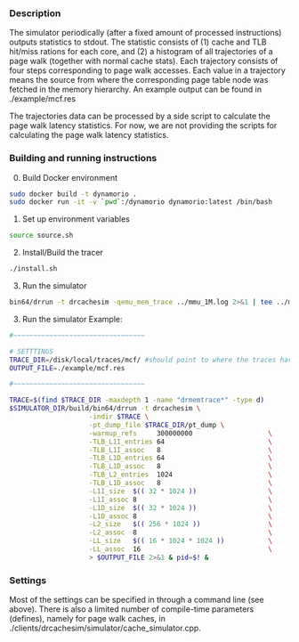 ### Description
The simulator periodically (after a fixed amount of processed instructions) outputs statistics to stdout. The statistic consists of (1) cache and TLB hit/miss rations for each core, and (2) a histogram of all trajectories of a page walk (together with normal cache stats). Each trajectory consists of four steps corresponding to page walk accesses. Each value in a trajectory means the source from where the corresponding page table node was fetched in the memory hierarchy. An example output can be found in ./example/mcf.res

The trajectories data can be processed by a side script to calculate the page walk latency statistics. For now, we are not providing the scripts for calculating the page walk latency statistics. 

### Building and running instructions
0. Build Docker environment
```bash
sudo docker build -t dynamorio . 
sudo docker run -it -v `pwd`:/dynamorio dynamorio:latest /bin/bash
```

1. Set up environment variables
```bash
source source.sh
```

2. Install/Build the tracer
```bash
./install.sh
```

3. Run the simulator
```bash
bin64/drrun -t drcachesim -qemu_mem_trace ../mmu_1M.log 2>&1 | tee ../mmu_dyna_1M.log
```


3. Run the simulator 
Example:
```bash
#~~~~~~~~~~~~~~~~~~~~~~~~~~~~~~~~~

# SETTTINGS
TRACE_DIR=/disk/local/traces/mcf/ #should point to where the traces have been stored
OUTPUT_FILE=./example/mcf.res

#~~~~~~~~~~~~~~~~~~~~~~~~~~~~~~~~~

TRACE=$(find $TRACE_DIR -maxdepth 1 -name "drmemtrace*" -type d)
$SIMULATOR_DIR/build/bin64/drrun -t drcachesim \
                    -indir $TRACE \
                    -pt_dump_file $TRACE_DIR/pt_dump \
                    -warmup_refs     300000000                   \
                    -TLB_L1I_entries 64                          \
                    -TLB_L1I_assoc   8                           \
                    -TLB_L1D_entries 64                          \
                    -TLB_L1D_assoc   8                           \
                    -TLB_L2_entries  1024                        \
                    -TLB_L1D_assoc   8                           \
                    -L1I_size  $(( 32 * 1024 ))                  \
                    -L1I_assoc 8                                 \
                    -L1D_size  $(( 32 * 1024 ))                  \
                    -L1D_assoc 8                                 \
                    -L2_size   $(( 256 * 1024 ))                 \
                    -L2_assoc  8                                 \
                    -LL_size   $(( 16 * 1024 * 1024 ))           \
                    -LL_assoc  16                                \
                    > $OUTPUT_FILE 2>&1 & pid=$! &
```

### Settings 
Most of the settings can be specified in through a command line (see above). There is also a limited number of compile-time parameters (defines), namely for page walk caches, in ./clients/drcachesim/simulator/cache_simulator.cpp. 

